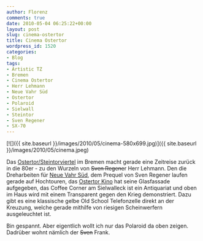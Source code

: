 ```yaml
---
author: Florenz
comments: true
date: 2010-05-04 06:25:22+00:00
layout: post
slug: cinema-ostertor
title: Cinema Ostertor
wordpress_id: 1520
categories:
- Blog
tags:
- Artistic TZ
- Bremen
- Cinema Ostertor
- Herr Lehmann
- Neue Vahr Süd
- Ostertor
- Polaroid
- Sielwall
- Steintor
- Sven Regener
- SX-70
---
```


[![]({{ site.baseurl }}/images/2010/05/cinema-580x699.jpg)]({{ site.baseurl }}/images/2010/05/cinema.jpeg)

Das [Ostertor/Steintorviertel](http://de.wikipedia.org/wiki/Ostertorsteinweg) im Bremen macht gerade eine Zeitreise zurück in die 80er - zu den Wurzeln von <del>Sven Regene</del>r Herr Lehmann. Den die Dreharbeiten für [Neue Vahr Süd](http://de.wikipedia.org/wiki/Neue_Vahr_S%C3%BCd), dem Prequel von Sven Regener laufen gerade auf Hochtouren, das [Ostertor Kino](http://de.wikipedia.org/wiki/Cinema_im_Ostertor) hat seine Glasfassade aufgegeben, das Coffee Corner am Sielwalleck ist ein Antiquariat und oben im Haus wird mit einem Transparent gegen den Krieg demonstriert. Dazu gibt es eine klassische gelbe Old School Telefonzelle direkt an der Kreuzung, welche gerade mithilfe von riesigen Scheinwerfern ausgeleuchtet ist.

Bin gespannt. Aber eigentlich wollt ich nur das Polaroid da oben zeigen. Dadrüber wohnt nämlich der <del>Sven</del> Frank.

